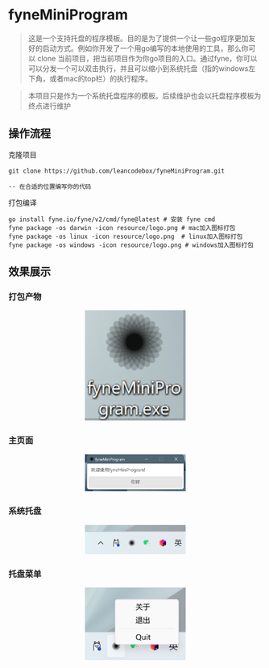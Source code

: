 # fyneMiniProgram

> 这是一个支持托盘的程序模板。目的是为了提供一个让一些go程序更加友好的启动方式。例如你开发了一个用go编写的本地使用的工具，那么你可以 clone 当前项目，把当前项目作为你go项目的入口。通过fyne，你可以可以分发一个可以双击执行，并且可以缩小到系统托盘（指的windows左下角，或者mac的top栏）的执行程序。

> 本项目只是作为一个系统托盘程序的模板。后续维护也会以托盘程序模板为终点进行维护

## 操作流程

克隆项目
```
git clone https://github.com/leancodebox/fyneMiniProgram.git
```

```
-- 在合适的位置编写你的代码
```

打包编译

```
go install fyne.io/fyne/v2/cmd/fyne@latest # 安装 fyne cmd
fyne package -os darwin -icon resource/logo.png # mac加入图标打包
fyne package -os linux -icon resource/logo.png  # linux加入图标打包
fyne package -os windows -icon resource/logo.png # windows加入图标打包
```

## 效果展示

### 打包产物
<p align="center">
  <img src="./assert/1.png" alt="打包产物"  style="width: 200px"/>
</p>

### 主页面

<p align="center">
  <img src="./assert/2.png" alt="双击运行后"  style="width: 200px"/>
</p>

### 系统托盘

<p align="center">
  <img src="./assert/3.png" alt="系统托盘" style="width: 200px"/>
</p>

### 托盘菜单

<p align="center">
  <img src="./assert/4.png" alt="托盘菜单"  style="width: 200px"/>
</p>
